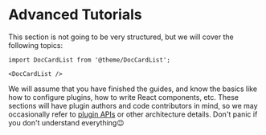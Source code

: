# Advanced Tutorials

This section is not going to be very structured, but we will cover the following topics:

```mdx-code-block
import DocCardList from '@theme/DocCardList';

<DocCardList />
```

We will assume that you have finished the guides, and know the basics like how to configure plugins, how to write React components, etc. These sections will have plugin authors and code contributors in mind, so we may occasionally refer to [plugin APIs](../api/plugin-methods/README.md) or other architecture details. Don't panic if you don't understand everything😉
